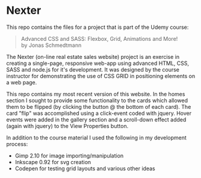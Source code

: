 # Nexter

This repo contains the files for a project that is part of the Udemy course:
> Advanced CSS and SASS: Flexbox, Grid, Animations and More!  
by Jonas Schmedtmann  

The Nexter (on-line real estate sales website) project is an exercise in creating a single-page, responsive web-app using advanced HTML, CSS, SASS and node.js for it's development.  It was designed by the course instructor for demonstrating the use of CSS GRID in positioning elements on a web page.

This repo contains my most recent version of this website. In the homes section I sought to provide some functionality to the cards which allowed them to be flipped (by clicking the button @ the bottom of each card). The card "flip" was accomplished using a click-event coded with jquery. Hover events were added in the gallery section and a scroll-down effect added (again with jquery) to the View Properties button.

In addition to the course material I used the following in my development process:

- Gimp 2.10 for image importing/manipulation
- Inkscape 0.92 for svg creation
- Codepen for testing grid layouts and various other ideas

